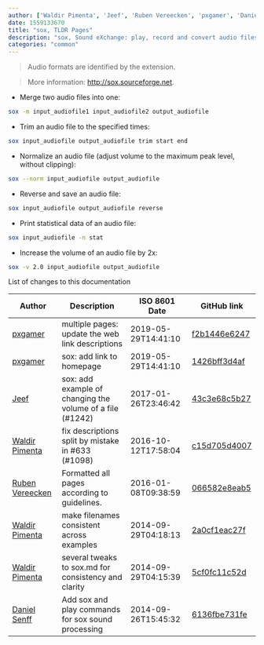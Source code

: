 ```yaml
---
author: ['Waldir Pimenta', 'Jeef', 'Ruben Vereecken', 'pxgamer', 'Daniel Senff']
date: 1559133670
title: "sox, TLDR Pages"
description: "sox, Sound eXchange: play, record and convert audio files."
categories: "common"
---
```

> Audio formats are identified by the extension.

> More information: <http://sox.sourceforge.net>.

- Merge two audio files into one:

```bash
sox -m input_audiofile1 input_audiofile2 output_audiofile
```

- Trim an audio file to the specified times:

```bash
sox input_audiofile output_audiofile trim start end
```

- Normalize an audio file (adjust volume to the maximum peak level, without clipping):

```bash
sox --norm input_audiofile output_audiofile
```

- Reverse and save an audio file:

```bash
sox input_audiofile output_audiofile reverse
```

- Print statistical data of an audio file:

```bash
sox input_audiofile -n stat
```

- Increase the volume of an audio file by 2x:

```bash
sox -v 2.0 input_audiofile output_audiofile
```
List of changes to this documentation


Author | Description | ISO 8601 Date | GitHub link
------|-----|-----|-----
[pxgamer](mailto:owzie123@gmail.com) | multiple pages: update the web link descriptions | 2019-05-29T14:41:10 | [f2b1446e6247](https://github.com/tldr-pages/tldr/commit/f2b1446e6247d3e794ee6577dee0c867dfc9af26)
[pxgamer](mailto:owzie123@gmail.com) | sox: add link to homepage | 2019-05-29T14:41:10 | [1426bff3d4af](https://github.com/tldr-pages/tldr/commit/1426bff3d4af84a3dd0d784fa8e76e365436ddf9)
[Jeef](mailto:jeeftor@users.noreply.github.com) | sox: add example of changing the volume of a file (#1242) | 2017-01-26T23:46:42 | [43c3e68c5b27](https://github.com/tldr-pages/tldr/commit/43c3e68c5b27687018070e5142f258f533ce894a)
[Waldir Pimenta](mailto:waldyrious@gmail.com) | fix descriptions split by mistake in #633 (#1098) | 2016-10-12T17:58:04 | [c15d705d4007](https://github.com/tldr-pages/tldr/commit/c15d705d4007cc9adfa737a0ec6b88bef56656a8)
[Ruben Vereecken](mailto:rubenvereecken@gmail.com) | Formatted all pages according to guidelines. | 2016-01-08T09:38:59 | [066582e8eab5](https://github.com/tldr-pages/tldr/commit/066582e8eab57bce9861cc8d379e158d61f1cc95)
[Waldir Pimenta](mailto:waldyrious@gmail.com) | make filenames consistent across examples | 2014-09-29T04:18:13 | [2a0cf1eac27f](https://github.com/tldr-pages/tldr/commit/2a0cf1eac27fe171f928503ed1f871da7fe1b42d)
[Waldir Pimenta](mailto:waldyrious@gmail.com) | several tweaks to sox.md for consistency and clarity | 2014-09-29T04:15:39 | [5cf0fc11c52d](https://github.com/tldr-pages/tldr/commit/5cf0fc11c52d5975e2e397c4f7c330d0700887df)
[Daniel Senff](mailto:mail@danielsenff.de) | Add sox and play commands for sox sound processing | 2014-09-26T15:45:32 | [6136fbe731fe](https://github.com/tldr-pages/tldr/commit/6136fbe731fe95c6e564421ece6d516c48f712ef)

